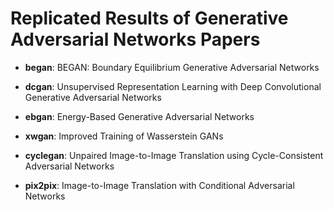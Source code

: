 # Replicated Results of Generative Adversarial Networks Papers

* **began**: BEGAN: Boundary Equilibrium Generative Adversarial Networks
* **dcgan**: Unsupervised Representation Learning with Deep Convolutional Generative Adversarial Networks
* **ebgan**: Energy-Based Generative Adversarial Networks
* **xwgan**: Improved Training of Wasserstein GANs

* **cyclegan**: Unpaired Image-to-Image Translation using Cycle-Consistent Adversarial Networks
* **pix2pix**: Image-to-Image Translation with Conditional Adversarial Networks
